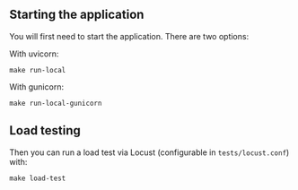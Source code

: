 ## Starting the application

You will first need to start the application. There are two options:

With uvicorn:

`make run-local`

With gunicorn:

`make run-local-gunicorn`


## Load testing

Then you can run a load test via Locust (configurable in `tests/locust.conf`) with:

`make load-test`




